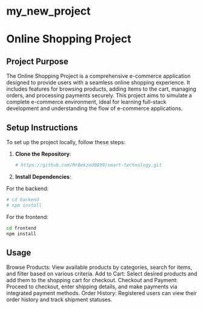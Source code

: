 # my_new_project

# Online Shopping Project

## Project Purpose
The Online Shopping Project is a comprehensive e-commerce application designed to provide users with a seamless online shopping experience. It includes features for browsing products, adding items to the cart, managing orders, and processing payments securely. This project aims to simulate a complete e-commerce environment, ideal for learning full-stack development and understanding the flow of e-commerce applications.

## Setup Instructions
To set up the project locally, follow these steps:

1. **Clone the Repository**:
   ```bash
   # https://github.com/MrBekzod0899/smart-technology.git

2. **Install Dependencies**:

For the backend:
  ```bash
  # cd backend
  # npm install
 ```
For the frontend:
  ```bash
  cd frontend
  npm install
  ```

## Usage
Browse Products: View available products by categories, search for items, and filter based on various criteria.
Add to Cart: Select desired products and add them to the shopping cart for checkout.
Checkout and Payment: Proceed to checkout, enter shipping details, and make payments via integrated payment methods.
Order History: Registered users can view their order history and track shipment statuses.
